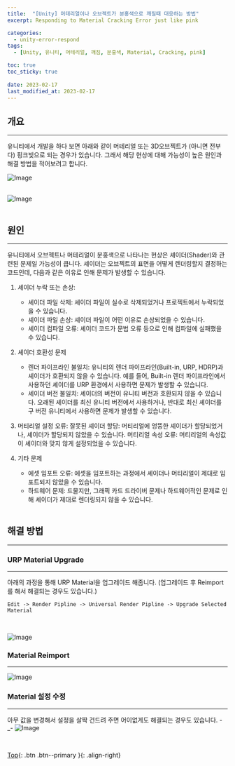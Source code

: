 ```yaml
---
title:  "[Unity] 머테리얼이나 오브젝트가 분홍색으로 깨질때 대응하는 방법"
excerpt: Responding to Material Cracking Error just like pink

categories:
  - unity-error-respond
tags:
  - [Unity, 유니티, 머테리얼, 깨짐, 분홍색, Material, Cracking, pink]

toc: true
toc_sticky: true
 
date: 2023-02-17
last_modified_at: 2023-02-17
---
```


## 개요
---
유니티에서 개발을 하다 보면 아래와 같이 머테리얼 또는 3D오브젝트가 (아니면 전부 다) 핑크빛으로 되는 경우가 있습니다. 그래서 해당 현상에 대해 가능성이 높은 원인과 해결 방법을 적어보려고 합니다.

![Image](https://github.com/user-attachments/assets/71f6ea93-60b8-4151-bad0-31a0814e03d2)
<br><br>

![Image](https://github.com/user-attachments/assets/27609eff-6927-4b30-8981-3b2ed5eb7331)
<br><br>

## 원인
---
유니티에서 오브젝트나 머테리얼이 분홍색으로 나타나는 현상은 셰이더(Shader)와 관련된 문제일 가능성이 큽니다. 셰이더는 오브젝트의 표면을 어떻게 렌더링할지 결정하는 코드인데, 다음과 같은 이유로 인해 문제가 발생할 수 있습니다.

1. 셰이더 누락 또는 손상:
   * 셰이더 파일 삭제: 셰이더 파일이 실수로 삭제되었거나 프로젝트에서 누락되었을 수 있습니다.
   * 셰이더 파일 손상: 셰이더 파일이 어떤 이유로 손상되었을 수 있습니다.
   * 셰이더 컴파일 오류: 셰이더 코드가 문법 오류 등으로 인해 컴파일에 실패했을 수 있습니다.

2. 셰이더 호환성 문제
   * 렌더 파이프라인 불일치: 유니티의 렌더 파이프라인(Built-in, URP, HDRP)과 셰이더가 호환되지 않을 수 있습니다. 예를 들어, Built-in 렌더 파이프라인에서 사용하던 셰이더를 URP 환경에서 사용하면 문제가 발생할 수 있습니다.
   * 셰이더 버전 불일치: 셰이더의 버전이 유니티 버전과 호환되지 않을 수 있습니다. 오래된 셰이더를 최신 유니티 버전에서 사용하거나, 반대로 최신 셰이더를 구 버전 유니티에서 사용하면 문제가 발생할 수 있습니다.

3. 머티리얼 설정 오류: 잘못된 셰이더 할당: 머티리얼에 엉뚱한 셰이더가 할당되었거나, 셰이더가 할당되지 않았을 수 있습니다.
머티리얼 속성 오류: 머티리얼의 속성값이 셰이더와 맞지 않게 설정되었을 수 있습니다.

4. 기타 문제
   * 에셋 임포트 오류: 에셋을 임포트하는 과정에서 셰이더나 머티리얼이 제대로 임포트되지 않았을 수 있습니다.
   * 하드웨어 문제: 드물지만, 그래픽 카드 드라이버 문제나 하드웨어적인 문제로 인해 셰이더가 제대로 렌더링되지 않을 수 있습니다.
<br><br>

## 해결 방법
---
### URP Material Upgrade
---
아래의 과정을 통해 URP Material을 업그레이드 해줍니다. (업그레이드 후 Reimport를 해서 해결되는 경우도 있습니다.)

```
Edit -> Render Pipline -> Universal Render Pipline -> Upgrade Selected Material
```
<br>

![Image](https://github.com/user-attachments/assets/adbbcdb5-03cd-4f71-9013-5311807b9de7)
<br>

### Material Reimport
---

![Image](https://github.com/user-attachments/assets/1cde58a3-fa46-4ba0-b829-e9f30c79033a)
<br>

### Material 설정 수정
---
아무 값을 변경해서 설정을 살짝 건드려 주면 어이없게도 해결되는 경우도 있습니다. -_-
![Image](https://github.com/user-attachments/assets/d39a899c-b7ac-4f6e-b816-5509c020a049)

<br> 

[Top](#){: .btn .btn--primary }{: .align-right}